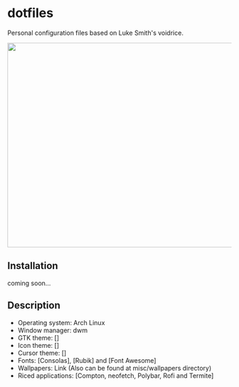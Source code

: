 # dotfiles

Personal configuration files based on Luke Smith's voidrice.


<p align="center">
	<img width="900" height="460" src=".local/share/wall.gif">
</p>

## Installation

coming soon...

## Description


-    Operating system: Arch Linux
-    Window manager: dwm
-    GTK theme: []
-    Icon theme: []
-    Cursor theme: []
-    Fonts: [Consolas], [Rubik] and [Font Awesome]
-    Wallpapers: Link (Also can be found at misc/wallpapers directory)
-    Riced applications: [Compton, neofetch, Polybar, Rofi and Termite]
